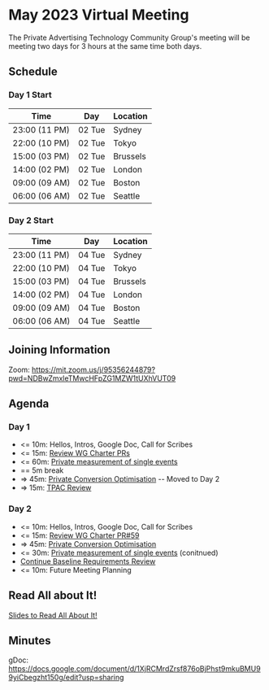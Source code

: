 # May 2023 Virtual Meeting

The Private Advertising Technology Community Group's meeting will be meeting two days for 3 hours at the same time both days.

## Schedule

### Day 1 Start

| Time          | Day    | Location      |
| ------------- | ------ | ------------- |
| 23:00 (11 PM) | 02 Tue | Sydney        |
| 22:00 (10 PM) | 02 Tue | Tokyo         |
| 15:00 (03 PM) | 02 Tue | Brussels      |
| 14:00 (02 PM) | 02 Tue | London        |
| 09:00 (09 AM) | 02 Tue | Boston        |
| 06:00 (06 AM) | 02 Tue | Seattle       |


### Day 2 Start

| Time          | Day    | Location      |
| ------------- | ------ | ------------- |
| 23:00 (11 PM) | 04 Tue | Sydney        |
| 22:00 (10 PM) | 04 Tue | Tokyo         |
| 15:00 (03 PM) | 04 Tue | Brussels      |
| 14:00 (02 PM) | 04 Tue | London        |
| 09:00 (09 AM) | 04 Tue | Boston        |
| 06:00 (06 AM) | 04 Tue | Seattle       |


## Joining Information

Zoom: https://mit.zoom.us/j/95356244879?pwd=NDBwZmxleTMwcHFpZG1MZW1tUXhVUT09 

## Agenda

### Day 1

- <= 10m: Hellos, Intros, Google Doc, Call for Scribes
- <= 15m: [Review WG Charter PRs](https://github.com/patcg/meetings/issues/108)
- <= 60m: [Private measurement of single events](https://github.com/patcg/meetings/issues/112)
- == 5m break
- => 45m: [Private Conversion Optimisation](https://github.com/patcg/meetings/issues/117)
-- Moved to Day 2
- => 15m: [TPAC Review](https://github.com/patcg/meetings/issues/116)

### Day 2

- <= 10m: Hellos, Intros, Google Doc, Call for Scribes
- <= 15m: [Review WG Charter PR#59](https://github.com/patcg/patwg-charter/pull/59)
- => 45m: [Private Conversion Optimisation](https://github.com/patcg/meetings/issues/117)
- <= 30m: [Private measurement of single events](https://github.com/patcg/meetings/issues/112) (conitnued)
- [Continue Baseline Requirements Review](https://github.com/patcg/meetings/issues/91)
- <= 10m: Future Meeting Planning

## Read All about It!

[Slides to Read All About It!](https://github.com/patcg/meetings/blob/main/2023/05/02-telecon/W3C%20Read%20All%20About%20It!.pdf)

## Minutes

gDoc: https://docs.google.com/document/d/1XjRCMrdZrsf876oBjPhst9mkuBMU99yiCbegzht150g/edit?usp=sharing
